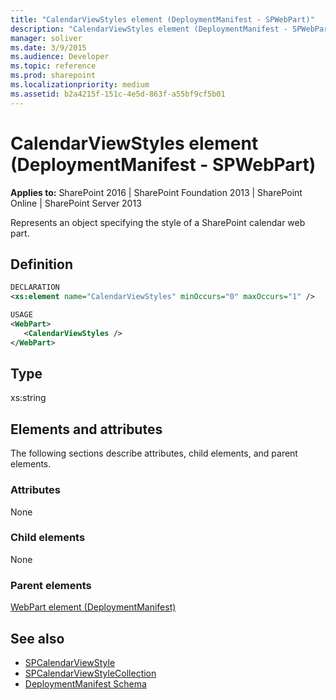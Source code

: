 ```yaml
---
title: "CalendarViewStyles element (DeploymentManifest - SPWebPart)"
description: "CalendarViewStyles element (DeploymentManifest - SPWebPart) represents an object specifying the style of a SharePoint calendar web part."
manager: soliver
ms.date: 3/9/2015
ms.audience: Developer
ms.topic: reference
ms.prod: sharepoint
ms.localizationpriority: medium
ms.assetid: b2a4215f-151c-4e5d-863f-a55bf9cf5b01
---
```


# CalendarViewStyles element (DeploymentManifest - SPWebPart)

**Applies to:** SharePoint 2016 | SharePoint Foundation 2013 | SharePoint Online | SharePoint Server 2013 
  
Represents an object specifying the style of a SharePoint calendar web part.

## Definition

```XML
DECLARATION
<xs:element name="CalendarViewStyles" minOccurs="0" maxOccurs="1" />

USAGE
<WebPart>
   <CalendarViewStyles />
</WebPart>

```

## Type

xs:string
  
## Elements and attributes

The following sections describe attributes, child elements, and parent elements.

### Attributes

None
   
### Child elements

None
   
### Parent elements

[WebPart element (DeploymentManifest)](webpart-element-deploymentmanifest.md)
   
## See also

- [SPCalendarViewStyle](https://msdn.microsoft.com/library/Microsoft.SharePoint.SPCalendarViewStyle.aspx)
- [SPCalendarViewStyleCollection](https://msdn.microsoft.com/library/Microsoft.SharePoint.SPCalendarViewStyleCollection.aspx)
- [DeploymentManifest Schema](deploymentmanifest-schema.md)

